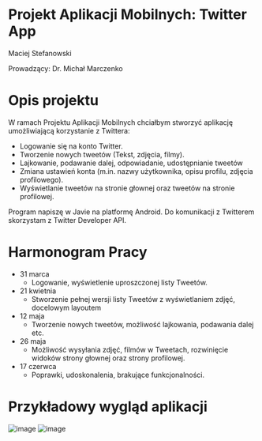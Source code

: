 # Projekt Aplikacji Mobilnych: Twitter App

Maciej Stefanowski

Prowadzący: Dr. Michał Marczenko

# Opis projektu

W ramach Projektu Aplikacji Mobilnych chciałbym stworzyć aplikację umożliwiającą korzystanie z Twittera:

- Logowanie się na konto Twitter.
- Tworzenie nowych tweetów (Tekst, zdjęcia, filmy).
- Lajkowanie, podawanie dalej, odpowiadanie, udostępnianie tweetów
- Zmiana ustawień konta (m.in. nazwy użytkownika, opisu profilu, zdjęcia profilowego).
- Wyświetlanie tweetów na stronie głownej oraz tweetów na stronie profilowej.

Program napiszę w Javie na platformę Android. Do komunikacji z Twitterem skorzystam z Twitter Developer API.

# Harmonogram Pracy

- 31 marca
  - Logowanie, wyświetlenie uproszczonej listy Tweetów.
- 21 kwietnia
  - Stworzenie pełnej wersji listy Tweetów z wyświetlaniem zdjęć, docelowym layoutem
- 12 maja
  - Tworzenie nowych tweetów, możliwość lajkowania, podawania dalej etc.
- 26 maja
  - Możliwość wysyłania zdjęć, filmów w Tweetach, rozwinięcie widoków strony głownej oraz strony profilowej.
- 17 czerwca
  - Poprawki, udoskonalenia, brakujące funkcjonalności.

# Przykładowy wygląd aplikacji
![image](https://user-images.githubusercontent.com/50266537/110711459-e4311e80-81ff-11eb-8486-c6ea60c962f6.png) ![image](https://user-images.githubusercontent.com/50266537/110711487-f01ce080-81ff-11eb-80ff-6abe85d1fa5f.png)




